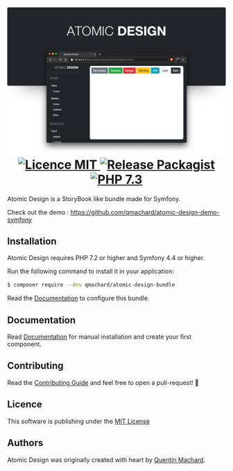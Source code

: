 <h1 align="center">
    <img src="./src/Resources/doc/atomic-design-banner.png" alt="atomic-design" />
    <br />
    <a href="./LICENSE.md" title="Licence MIT">
        <img src="https://img.shields.io/packagist/l/qmachard/atomic-design-bundle" alt="Licence MIT" />
    </a>
    <a href="https://packagist.org/packages/qmachard/atomic-design-bundle" title="Packagist">
        <img src="https://img.shields.io/packagist/v/qmachard/atomic-design-bundle?include_prereleases" alt="Release Packagist" />
    </a>
    <a href="https://packagist.org/packages/qmachard/atomic-design-bundle" title="PHP 7.3">
        <img src="https://img.shields.io/packagist/php-v/qmachard/atomic-design-bundle" alt="PHP 7.3" />
    </a>
</h1>

Atomic Design is a StoryBook like bundle made for Symfony.

Check out the demo : https://github.com/qmachard/atomic-design-demo-symfony

Installation
------------

Atomic Design requires PHP 7.2 or higher and Symfony 4.4 or higher.

Run the following command to install it in your application:

```bash
$ composer require --dev qmachard/atomic-design-bundle
```

Read the [Documentation](src/Resources/doc/index.rst) to configure this bundle.

Documentation
-------------

Read [Documentation](src/Resources/doc/index.rst) for manual installation and create your first component.

Contributing
------------

Read the [Contributing Guide](CONTRIBUTING.md) and feel free to open a pull-request! 🍻

Licence
-------

This software is publishing under the [MIT License](LICENSE.md)

Authors
-------

Atomic Design was originally created with heart by [Quentin Machard](https://twitter.com/quentinmachard).
